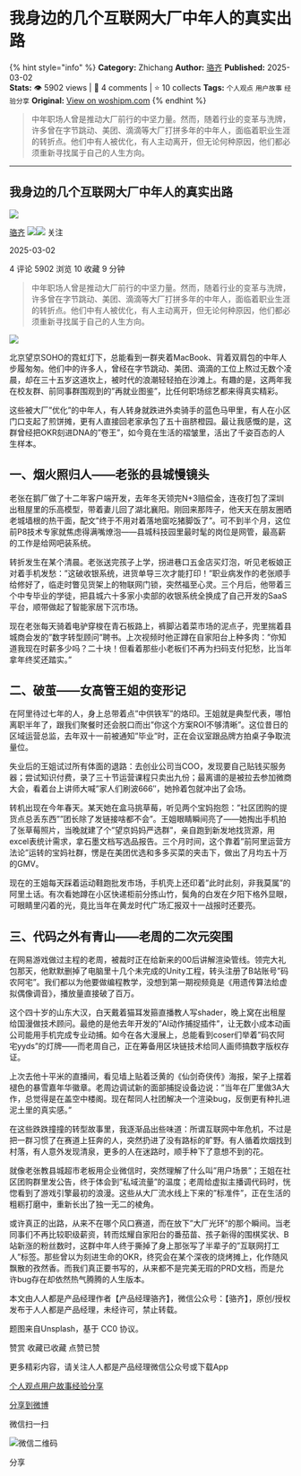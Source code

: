 # 我身边的几个互联网大厂中年人的真实出路
{% hint style="info" %}
**Category:** Zhichang
**Author:** [骆齐](https://www.woshipm.com/u/215971)
**Published:** 2025-03-02  
**Stats:** 👁️ 5902 views | 💬 4 comments | ⭐ 10 collects
**Tags:** `个人观点` `用户故事` `经验分享`
**Original:** [View on woshipm.com](https://www.woshipm.com/zhichang/6186941.html)
{% endhint %}
> 中年职场人曾是推动大厂前行的中坚力量。然而，随着行业的变革与洗牌，许多曾在字节跳动、美团、滴滴等大厂打拼多年的中年人，面临着职业生涯的转折点。他们中有人被优化，有人主动离开，但无论何种原因，他们都必须重新寻找属于自己的人生方向。

---

## 我身边的几个互联网大厂中年人的真实出路

[![](https://static.woshipm.com/pmapp_avatar_20231019144915_6496.jpg?imageView2/1/w/72/h/72/q/100)](https://www.woshipm.com/u/215971)

[骆齐](https://www.woshipm.com/u/215971) ![](https://static.woshipm.com/tag/1121_1@2x.png)![](https://static.woshipm.com/tag/2105_1@2x.png) 关注

2025-03-02

4 评论 5902 浏览 10 收藏 9 分钟

> 中年职场人曾是推动大厂前行的中坚力量。然而，随着行业的变革与洗牌，许多曾在字节跳动、美团、滴滴等大厂打拼多年的中年人，面临着职业生涯的转折点。他们中有人被优化，有人主动离开，但无论何种原因，他们都必须重新寻找属于自己的人生方向。

![](https://image.woshipm.com/2024/05/19/9787ee0a-15a0-11ef-b3fd-00163e142b65.png)

北京望京SOHO的霓虹灯下，总能看到一群夹着MacBook、背着双肩包的中年人步履匆匆。他们中的许多人，曾经在字节跳动、美团、滴滴的工位上熬过无数个凌晨，却在三十五岁这道坎上，被时代的浪潮轻轻拍在沙滩上。有趣的是，这两年我在校友群、前同事群围观到的”再就业图鉴”，比任何职场综艺都来得真实精彩。

这些被大厂”优化”的中年人，有人转身就跌进外卖骑手的蓝色马甲里，有人在小区门口支起了煎饼摊，更有人直接回老家承包了五十亩脐橙园。最让我感慨的是，这群曾经把OKR刻进DNA的”卷王”，如今竟在生活的褶皱里，活出了千姿百态的人生样本。

## 一、烟火照归人——老张的县城慢镜头

老张在鹅厂做了十二年客户端开发，去年冬天领完N+3赔偿金，连夜打包了深圳出租屋里的乐高模型，带着妻儿回了湖北襄阳。刚回来那阵子，他天天在朋友圈晒老城墙根的热干面，配文”终于不用对着落地窗吃猪脚饭了”。可不到半个月，这位前P8技术专家就焦虑得满嘴燎泡——县城科技园里最时髦的岗位是网管，最高薪的工作是给网吧装系统。

转折发生在某个清晨。老张送完孩子上学，拐进巷口五金店买灯泡，听见老板娘正对着手机发愁：”这破收银系统，进货单导三次才能打印！”职业病发作的老张顺手给修好了，临走时瞥见货架上的物联网门锁，突然福至心灵。三个月后，他带着三个中专毕业的学徒，把县城六十多家小卖部的收银系统全换成了自己开发的SaaS平台，顺带做起了智能家居下沉市场。

现在老张每天骑着电驴穿梭在青石板路上，裤脚沾着菜市场的泥点子，兜里揣着县城商会发的”数字转型顾问”聘书。上次视频时他正蹲在自家阳台上种多肉：”你知道我现在时薪多少吗？二十块！但看着那些小老板们不再为扫码支付犯愁，比当年拿年终奖还踏实。”

## 二、破茧——女高管王姐的变形记

在阿里待过七年的人，身上总带着点”中供铁军”的烙印。王姐就是典型代表，哪怕离职半年了，跟我们聚餐时还会脱口而出”你这个方案ROI不够清晰”。这位昔日的区域运营总监，去年双十一前被通知”毕业”时，正在会议室跟品牌方拍桌子争取流量位。

失业后的王姐试过所有体面的退路：去创业公司当COO，发现要自己贴钱买服务器；尝试知识付费，录了三十节运营课程只卖出九份；最离谱的是被拉去参加微商大会，看着台上讲师大喊”家人们刷波666″，她拎着包就冲出了会场。

转机出现在今年春天。某天她在盒马挑草莓，听见两个宝妈抱怨：”社区团购的提货点总丢东西””团长除了发链接啥都不会”。王姐眼睛瞬间亮了——她掏出手机拍了张草莓照片，当晚就建了个”望京妈妈严选群”，亲自跑到新发地找货源，用excel表统计需求，拿石墨文档写选品报告。三个月时间，这个靠着”前阿里运营方法论”运转的宝妈社群，愣是在美团优选和多多买菜的夹击下，做出了月均五十万的GMV。

现在的王姐每天踩着运动鞋跑批发市场，手机壳上还印着”此时此刻，非我莫属”的阿里土话。有次看她蹲在小区快递柜前分拣山竹，鬓角的白发在夕阳下格外显眼，可眼睛里闪着的光，竟比当年在黄龙时代广场汇报双十一战报时还要亮。

## 三、代码之外有青山——老周的二次元突围

在网易游戏做过主程的老周，被裁时正在给新来的00后讲解渲染管线。领完大礼包那天，他默默删掉了电脑里十几个未完成的Unity工程，转头注册了B站账号”码农阿宅”。我们都以为他要做编程教学，没想到第一期视频竟是《用遗传算法给虚拟偶像调音》，播放量直接破了百万。

这个四十岁的山东大汉，白天戴着猫耳发箍直播教人写shader，晚上窝在出租屋给国漫做技术顾问。最绝的是他去年开发的”AI动作捕捉插件”，让无数小成本动画公司能用手机完成专业动捕。如今在各大漫展上，总能看到coser们举着”码农阿宅yyds”的灯牌——而老周自己，正在筹备用区块链技术给同人画师搞数字版权存证。

上次去他十平米的直播间，看见墙上贴着泛黄的《仙剑奇侠传》海报，架子上摆着褪色的暴雪嘉年华徽章。老周边调试新的面部捕捉设备边说：”当年在厂里做3A大作，总觉得是在盖空中楼阁。现在帮同人社团解决一个渲染bug，反倒更有种扎进泥土里的真实感。”

在这些跌跌撞撞的转型故事里，我逐渐品出些味道：所谓互联网中年危机，不过是把一群习惯了在赛道上狂奔的人，突然扔进了没有路标的旷野。有人循着炊烟找到村落，有人意外发现清泉，更多的人在迷路时，顺手种下了意想不到的花。

就像老张教县城超市老板用企业微信时，突然理解了什么叫”用户场景”；王姐在社区团购群里发公告，终于体会到”私域流量”的温度；老周给虚拟主播调代码时，恍惚看到了游戏引擎最初的浪漫。这些从大厂流水线上下来的”标准件”，正在生活的粗粝打磨中，重新长出了独一无二的棱角。

或许真正的出路，从来不在哪个风口赛道，而在放下”大厂光环”的那个瞬间。当老同事们不再比较职级薪资，转而炫耀自家阳台的番茄苗、孩子新得的围棋奖状、B站新涨的粉丝数时，这群中年人终于撕掉了身上那张写了半辈子的”互联网打工人”标签。那些曾以为刻进生命的OKR，终究会在某个深夜的烧烤摊上，化作随风飘散的孜然香。而我们真正要书写的，从来都不是完美无瑕的PRD文档，而是允许bug存在却依然热气腾腾的人生版本。

本文由人人都是产品经理作者【产品经理骆齐】，微信公众号：【骆齐】，原创/授权 发布于人人都是产品经理，未经许可，禁止转载。

题图来自Unsplash，基于 CC0 协议。

赞赏 收藏已收藏 点赞已赞

更多精彩内容，请关注人人都是产品经理微信公众号或下载App

[个人观点](https://www.woshipm.com/tag/%e4%b8%aa%e4%ba%ba%e8%a7%82%e7%82%b9)[用户故事](https://www.woshipm.com/tag/%e7%94%a8%e6%88%b7%e6%95%85%e4%ba%8b)[经验分享](https://www.woshipm.com/tag/%e7%bb%8f%e9%aa%8c%e5%88%86%e4%ba%ab)

[分享到微博](https://service.weibo.com/share/share.php?appkey=2775287854&title=我身边的几个互联网大厂中年人的真实出路&url=https://www.woshipm.com/zhichang/6186941.html&pic=https://image.woshipm.com/2024/05/19/9787ee0a-15a0-11ef-b3fd-00163e142b65.png)

微信扫一扫

![微信二维码](https://api.pwmqr.com/qrcode/create/?url=https://www.woshipm.com/zhichang/6186941.html)

分享
